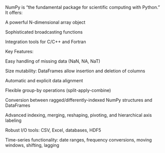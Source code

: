NumPy is “the fundamental package for scientific computing with Python.” It offers:

A powerful N-dimensional array object

Sophisticated broadcasting functions

Integration tools for C/C++ and Fortran



Key Features:

Easy handling of missing data (NaN, NA, NaT)

Size mutability: DataFrames allow insertion and deletion of columns

Automatic and explicit data alignment

Flexible group-by operations (split-apply-combine)

Conversion between ragged/differently-indexed NumPy structures and DataFrames

Advanced indexing, merging, reshaping, pivoting, and hierarchical axis labeling

Robust I/O tools: CSV, Excel, databases, HDF5

Time-series functionality: date ranges, frequency conversions, moving windows, shifting, lagging

